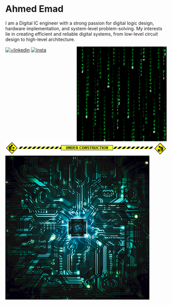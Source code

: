 # Ahmed Emad
I am a Digital IC engineer with a strong passion for digital logic design, hardware implementation, and system-level problem-solving. My interests lie in creating efficient and reliable digital systems, from low-level circuit design to high-level architecture.


<img src = 'Adds/matrix.gif' alt = 'Awesome Matrix Code' align='right'/>


<a href="https://www.linkedin.com/in/ahmed-emad-aboelsauud" target="blank"><img align="center" src="https://raw.githubusercontent.com/rahuldkjain/github-profile-readme-generator/master/src/images/icons/Social/linked-in-alt.svg" alt="=linkedin" height="30" width="40" /></a>
<a href="https://www.instagram.com/_ahmeedemad/" target="blank"><img align="center" src="https://raw.githubusercontent.com/rahuldkjain/github-profile-readme-generator/master/src/images/icons/Social/instagram.svg" alt="insta" height="30" width="40" /></a>

<img src = 'Adds/under-construction.gif' alt = 'construct' align='Center'/>

<img src = 'Adds/Ic.webp' alt = 'ic' align='left'/>


